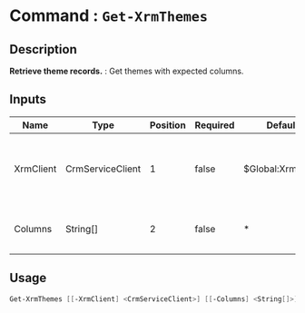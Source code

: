 ﻿# Command : `Get-XrmThemes` 

## Description

**Retrieve theme records.** : Get themes with expected columns.

## Inputs

Name|Type|Position|Required|Default|Description
----|----|--------|--------|-------|-----------
XrmClient|CrmServiceClient|1|false|$Global:XrmClient|Xrm connector initialized to target instance. Use latest one by default. (CrmServiceClient)
Columns|String[]|2|false|*|Specify expected columns to retrieve. (Default : All columns)


## Usage

```Powershell 
Get-XrmThemes [[-XrmClient] <CrmServiceClient>] [[-Columns] <String[]>] [<CommonParameters>]
``` 


